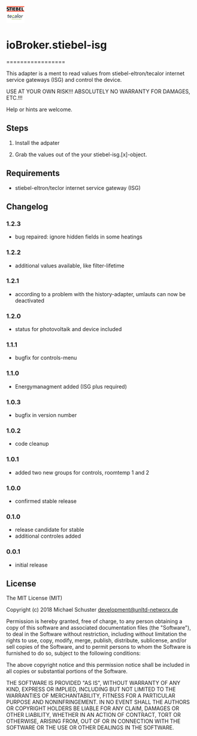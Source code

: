 ![Logo](admin/stiebel-isg.png)
# ioBroker.stiebel-isg
=================

This adapter is a ment to read values from stiebel-eltron/tecalor internet service gateways (ISG) and control the device.

USE AT YOUR OWN RISK!!! ABSOLUTELY NO WARRANTY FOR DAMAGES, ETC.!!!

Help or hints are welcome.

## Steps 
1. Install the adpater

2. Grab the values out of the your stiebel-isg.[x]-object.

## Requirements
* stiebel-eltron/teclor internet service gateway (ISG)   

## Changelog
### 1.2.3
* bug repaired: ignore hidden fields in some heatings

### 1.2.2
* additional values available, like filter-lifetime

### 1.2.1
* according to a problem with the history-adapter, umlauts can now be deactivated

### 1.2.0
* status for photovoltaik and device included

### 1.1.1
* bugfix for controls-menu

### 1.1.0
* Energymanagment added (ISG plus required)

### 1.0.3
* bugfix in version number

### 1.0.2
* code cleanup

### 1.0.1
* added two new groups for controls, roomtemp 1 and 2

### 1.0.0
* confirmed stable release

### 0.1.0
* release candidate for stable
* additional controles added

### 0.0.1
* initial release

## License
The MIT License (MIT)

Copyright (c) 2018 Michael Schuster <development@unltd-networx.de>

Permission is hereby granted, free of charge, to any person obtaining a copy
of this software and associated documentation files (the "Software"), to deal
in the Software without restriction, including without limitation the rights
to use, copy, modify, merge, publish, distribute, sublicense, and/or sell
copies of the Software, and to permit persons to whom the Software is
furnished to do so, subject to the following conditions:

The above copyright notice and this permission notice shall be included in
all copies or substantial portions of the Software.

THE SOFTWARE IS PROVIDED "AS IS", WITHOUT WARRANTY OF ANY KIND, EXPRESS OR
IMPLIED, INCLUDING BUT NOT LIMITED TO THE WARRANTIES OF MERCHANTABILITY,
FITNESS FOR A PARTICULAR PURPOSE AND NONINFRINGEMENT. IN NO EVENT SHALL THE
AUTHORS OR COPYRIGHT HOLDERS BE LIABLE FOR ANY CLAIM, DAMAGES OR OTHER
LIABILITY, WHETHER IN AN ACTION OF CONTRACT, TORT OR OTHERWISE, ARISING FROM,
OUT OF OR IN CONNECTION WITH THE SOFTWARE OR THE USE OR OTHER DEALINGS IN
THE SOFTWARE.
